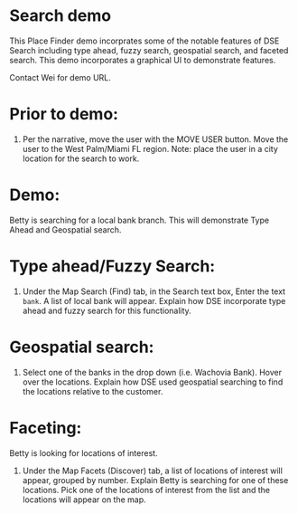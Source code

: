 # Search demo

This Place Finder demo incorprates some of the notable features of DSE Search including type ahead, fuzzy search, geospatial search, and faceted search. This demo incorporates a graphical UI to demonstrate features.

Contact Wei for demo URL.

# Prior to demo:

1. Per the narrative, move the user with the MOVE USER button. Move the user to the West Palm/Miami FL region. Note: place the user in a city location for the search to work.

# Demo:

Betty is searching for a local bank branch. This will demonstrate Type Ahead and Geospatial search.

# Type ahead/Fuzzy Search:

1. Under the Map Search (Find) tab, in the Search text box, Enter the text ```bank```. A list of local bank will appear. Explain how DSE incorporate type ahead and fuzzy search for this functionality. 

 # Geospatial search:

1. Select one of the banks in the drop down (i.e. Wachovia Bank). Hover over the locations. Explain how DSE used geospatial searching to find the locations relative to the customer.

# Faceting:

Betty is looking for locations of interest.

1. Under the Map Facets (Discover) tab, a list of locations of interest will appear, grouped by number. Explain Betty is searching for one of these locations. Pick one of the locations of interest from the list and the locations will appear on the map.


